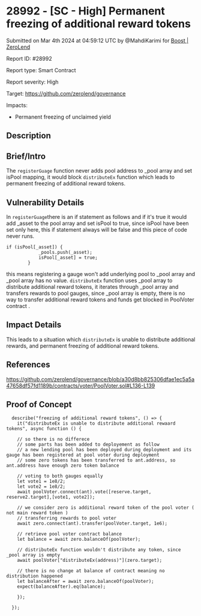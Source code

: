 # 28992 - \[SC - High] Permanent freezing of additional reward tokens

Submitted on Mar 4th 2024 at 04:59:12 UTC by @MahdiKarimi for [Boost | ZeroLend](https://immunefi.com/bounty/zerolend-boost/)

Report ID: #28992

Report type: Smart Contract

Report severity: High

Target: https://github.com/zerolend/governance

Impacts:

* Permanent freezing of unclaimed yield

## Description

## Brief/Intro

The `registerGuage` function never adds pool address to \_pool array and set isPool mapping, it would block `distributeEx` function which leads to permanent freezing of additional reward tokens.

## Vulnerability Details

In `registerGuage`there is an if statement as follows and if it's true it would add \_asset to the pool array and set isPool to true, since isPool have been set only here, this if statement always will be false and this piece of code never runs.

```
if (isPool[_asset]) {
            _pools.push(_asset);
            isPool[_asset] = true;
        }
```

this means registering a gauge won't add underlying pool to \_pool array and \_pool array has no value. `distributeEx` function uses \_pool array to distribute additional reward tokens, it iterates through \_pool array and transfers rewards to pool gauges, since \_pool array is empty, there is no way to transfer additional reward tokens and funds get blocked in PoolVoter contract .

## Impact Details

This leads to a situation which `distributeEx` is unable to distribute additional rewards, and permanent freezing of additional reward tokens.

## References

https://github.com/zerolend/governance/blob/a30d8bb825306dfae1ec5a5a47658df57fd1189b/contracts/voter/PoolVoter.sol#L136-L139

## Proof of Concept

```
  describe("freezing of additional reward tokens", () => {
    it("distributeEx is unable to distribute additional rewaard tokens", async function () {

    // so there is no differece 
    // some parts has been added to deployement as follow
    // a new lending pool has been deployed during deployment and its gauge has been registered at pool voter during deployment 
    // some zero tokens has been transferred to ant.address, so ant.address have enough zero token balance 

    // voting to both gauges equally 
    let vote1 = 1e8/2;
    let vote2 = 1e8/2; 
    await poolVoter.connect(ant).vote([reserve.target, reserve2.target],[vote1, vote2]);
   
    // we consider zero is additional reward token of the pool voter ( not main reward token ) 
    // transferring rewards to pool voter 
    await zero.connect(ant).transfer(poolVoter.target, 1e6);

    // retrieve pool voter contract balance 
    let balance = await zero.balanceOf(poolVoter);

    // distributeEx function wouldn't distribute any token, since _pool array is empty 
    await poolVoter["distributeEx(address)"](zero.target);

    // there is no change at balance of contract meaning no distribution happened 
    let balanceAfter = await zero.balanceOf(poolVoter);
    expect(balanceAfter).eq(balance);

    });
    
  });
```
